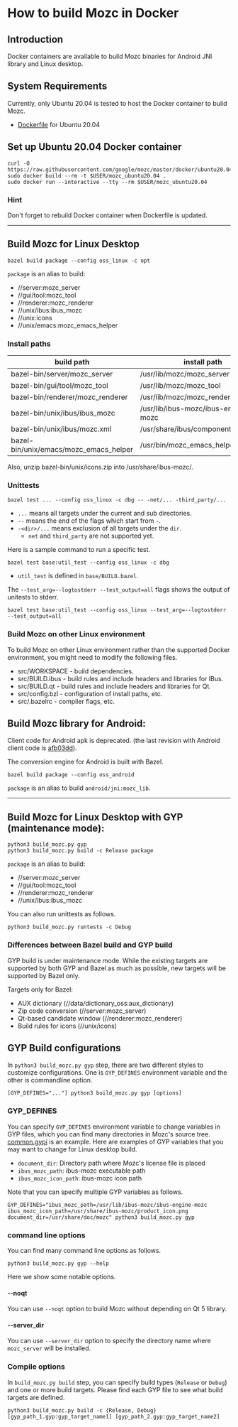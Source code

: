 # How to build Mozc in Docker

## Introduction
Docker containers are available to build Mozc binaries for Android JNI library and Linux desktop.

## System Requirements
Currently, only Ubuntu 20.04 is tested to host the Docker container to build Mozc.

* [Dockerfile](https://github.com/google/mozc/blob/master/docker/ubuntu20.04/Dockerfile) for Ubuntu 20.04

## Set up Ubuntu 20.04 Docker container

```
curl -O https://raw.githubusercontent.com/google/mozc/master/docker/ubuntu20.04/Dockerfile
sudo docker build --rm -t $USER/mozc_ubuntu20.04 .
sudo docker run --interactive --tty --rm $USER/mozc_ubuntu20.04
```

### Hint
Don't forget to rebuild Docker container when Dockerfile is updated.

-----

## Build Mozc for Linux Desktop

```
bazel build package --config oss_linux -c opt
```

`package` is an alias to build:
* //server:mozc_server
* //gui/tool:mozc_tool
* //renderer:mozc_renderer
* //unix/ibus:ibus_mozc
* //unix:icons
* //unix/emacs:mozc_emacs_helper

### Install paths

| build path   | install path |
| ------------ | ------------ |
| bazel-bin/server/mozc_server           | /usr/lib/mozc/mozc_server |
| bazel-bin/gui/tool/mozc_tool           | /usr/lib/mozc/mozc_tool |
| bazel-bin/renderer/mozc_renderer       | /usr/lib/mozc/mozc_renderer |
| bazel-bin/unix/ibus/ibus_mozc          | /usr/lib/ibus-mozc/ibus-engine-mozc |
| bazel-bin/unix/ibus/mozc.xml           | /usr/share/ibus/component/mozc.xml |
| bazel-bin/unix/emacs/mozc_emacs_helper | /usr/bin/mozc_emacs_helper |

Also, unzip bazel-bin/unix/icons.zip into /usr/share/ibus-mozc/.

### Unittests

```
bazel test ... --config oss_linux -c dbg -- -net/... -third_party/...
```

* `...` means all targets under the current and sub directories.
* `--` means the end of the flags which start from `-`.
* `-<dir>/...` means exclusion of all targets under the `dir`.
  + `net` and `third_party` are not supported yet.

Here is a sample command to run a specific test.

```
bazel test base:util_test --config oss_linux -c dbg
```

* `util_test` is defined in `base/BUILD.bazel`.

The `--test_arg=--logtostderr --test_output=all` flags shows the output of
unitests to stderr.

```
bazel test base:util_test --config oss_linux --test_arg=--logtostderr --test_output=all
```

### Build Mozc on other Linux environment

To build Mozc on other Linux environment rather than the supported Docker
environment, you might need to modify the following files.

* src/WORKSPACE - build dependencies.
* src/BUILD.ibus - build rules and include headers and libraries for IBus.
* src/BUILD.qt - build rules and include headers and libraries  for Qt.
* src/config.bzl - configuration of install paths, etc.
* src/.bazelrc - compiler flags, etc.


## Build Mozc library for Android:

Client code for Android apk is deprecated.
(the last revision with Android client code is
[afb03dd](https://github.com/google/mozc/commit/afb03ddfe72dde4cf2409863a3bfea160f7a66d8)).

The conversion engine for Android is built with Bazel.

```
bazel build package --config oss_android
```

`package` is an alias to build `android/jni:mozc_lib`.

-----

## Build Mozc for Linux Desktop with GYP (maintenance mode):

```
python3 build_mozc.py gyp
python3 build_mozc.py build -c Release package
```

`package` is an alias to build:
* //server:mozc_server
* //gui/tool:mozc_tool
* //renderer:mozc_renderer
* //unix/ibus:ibus_mozc


You can also run unittests as follows.

```
python3 build_mozc.py runtests -c Debug
```

### Differences between Bazel build and GYP build

GYP build is under maintenance mode. While the existing targets are supported
by both GYP and Bazel as much as possible, new targets will be supported by
Bazel only.

Targets only for Bazel:
* AUX dictionary (//data/dictionary_oss:aux_dictionary)
* Zip code conversion (//server:mozc_server)
* Qt-based candidate window (//renderer:mozc_renderer)
* Build rules for icons (//unix/icons)


## GYP Build configurations
In `python3 build_mozc.py gyp` step, there are two different styles to customize configurations.  One is `GYP_DEFINES` environment variable and the other is commandline option.

```
[GYP_DEFINES="..."] python3 build_mozc.py gyp [options]
```

### GYP_DEFINES
You can specify `GYP_DEFINES` environment variable to change variables in GYP files, which you can find many directories in Mozc's source tree.  [common.gypi](../src/gyp/common.gypi) is an example.
Here are examples of GYP variables that you may want to change for Linux desktop build.

  * `document_dir`: Directory path where Mozc's license file is placed
  * `ibus_mozc_path`: ibus-mozc executable path
  * `ibus_mozc_icon_path`: ibus-mozc icon path

Note that you can specify multiple GYP variables as follows.

```
GYP_DEFINES="ibus_mozc_path=/usr/lib/ibus-mozc/ibus-engine-mozc ibus_mozc_icon_path=/usr/share/ibus-mozc/product_icon.png document_dir=/usr/share/doc/mozc" python3 build_mozc.py gyp
```

### command line options
You can find many command line options as follows.
```
python3 build_mozc.py gyp --help
```
Here we show some notable options.

#### --noqt
You can use `--noqt` option to build Mozc without depending on Qt 5 library.

#### --server_dir
You can use `--server_dir` option to specify the directory name where `mozc_server` will be installed.

### Compile options
In `build_mozc.py build` step, you can specify build types (`Release` or `Debug`) and one or more build targets.  Please find each GYP file to see what build targets are defined.

```
python3 build_mozc.py build -c {Release, Debug} [gyp_path_1.gyp:gyp_target_name1] [gyp_path_2.gyp:gyp_target_name2]
```
